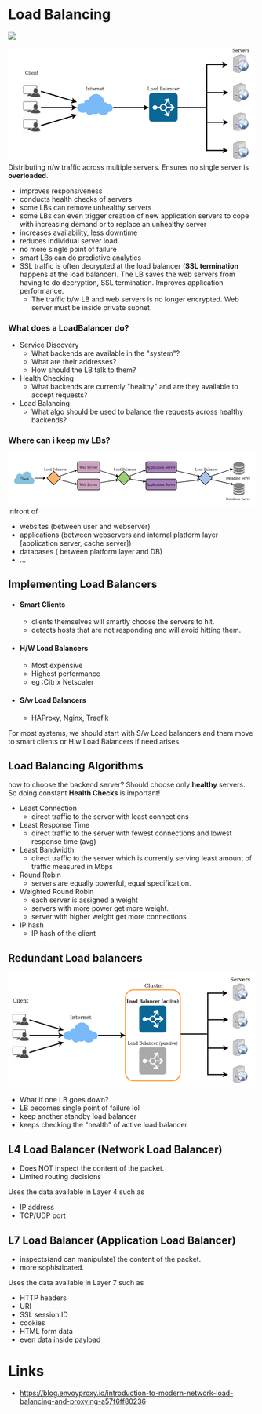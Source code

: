 # Load Balancing

![](https://avinetworks.com/wp-content/uploads/2018/10/multi-cloud-application-services-load-balancing-simple-diagram.svg)

![](../assets/system-design-c-02.png)
Distributing n/w traffic across multiple servers. Ensures no single server is **overloaded**.

- improves responsiveness
- conducts health checks of servers
- some LBs can remove unhealthy servers
- some LBs can even trigger creation of new application servers to cope with increasing demand or to replace an unhealthy server
- increases availability, less downtime
- reduces individual server load.
- no more single point of failure
- smart LBs can do predictive analytics
- SSL traffic is often decrypted at the load balancer (**SSL termination** happens at the load balancer). The LB saves the web servers from having to do decryption, SSL termination. Improves application performance.
  - The traffic b/w LB and web servers is no longer encrypted. Web server must be inside private subnet.

### What does a LoadBalancer do?

- Service Discovery
  - What backends are available in the "system"?
  - What are their addresses?
  - How should the LB talk to them?
- Health Checking
  - What backends are currently "healthy" and are they available to accept requests?
- Load Balancing
  - What algo should be used to balance the requests across healthy backends?

### Where can i keep my LBs?

![](../assets/system-design-c-01.png)
infront of

- websites (between user and webserver)
- applications (between webservers and internal platform layer [application server, cache server])
- databases ( between platform layer and DB)
- ...

## Implementing Load Balancers

- #### Smart Clients

  - clients themselves will smartly choose the servers to hit.
  - detects hosts that are not responding and will avoid hitting them.

- #### H/W Load Balancers

  - Most expensive
  - Highest performance
  - eg :Citrix Netscaler

- #### S/w Load Balancers

  - HAProxy, Nginx, Traefik

For most systems, we should start with S/w Load balancers and them move to smart clients or H.w Load Balancers if need arises.

## Load Balancing Algorithms

how to choose the backend server? Should choose only **healthy** servers. So doing constant **Health Checks** is important!

- Least Connection
  - direct traffic to the server with least connections
- Least Response Time
  - direct traffic to the server with fewest connections and lowest response time (avg)
- Least Bandwidth
  - direct traffic to the server which is currently serving least amount of traffic measured in Mbps
- Round Robin
  - servers are equally powerful, equal specification.
- Weighted Round Robin
  - each server is assigned a weight
  - servers with more power get more weight.
  - server with higher weight get more connections
- IP hash
  - IP hash of the client

## Redundant Load balancers

![](../assets/system-design-c-03.png)

- What if one LB goes down?
- LB becomes single point of failure lol
- keep another standby load balancer
- keeps checking the "health" of active load balancer

## L4 Load Balancer (Network Load Balancer)

- Does NOT inspect the content of the packet.
- Limited routing decisions

Uses the data available in Layer 4 such as

- IP address
- TCP/UDP port

## L7 Load Balancer (Application Load Balancer)

- inspects(and can manipulate) the content of the packet.
- more sophisticated.

Uses the data available in Layer 7 such as

- HTTP headers
- URI
- SSL session ID
- cookies
- HTML form data
- even data inside payload

# Links

- <https://blog.envoyproxy.io/introduction-to-modern-network-load-balancing-and-proxying-a57f6ff80236>
